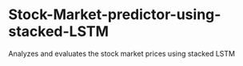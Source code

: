 # Stock-Market-predictor-using-stacked-LSTM
Analyzes and evaluates the stock market prices using stacked LSTM
